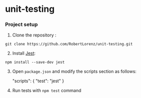 # unit-testing

### Project setup

 1. Clone the repository :

 `git clone https://github.com/RobertLorenz/unit-testing.git`
    
 2. Install [Jest](https://jestjs.io/):  

 `npm install --save-dev jest`

 3. Open `package.json` and modify the scripts section as follows:

    "scripts": { "test": "jest" }

 4. Run tests with `npm test` command
